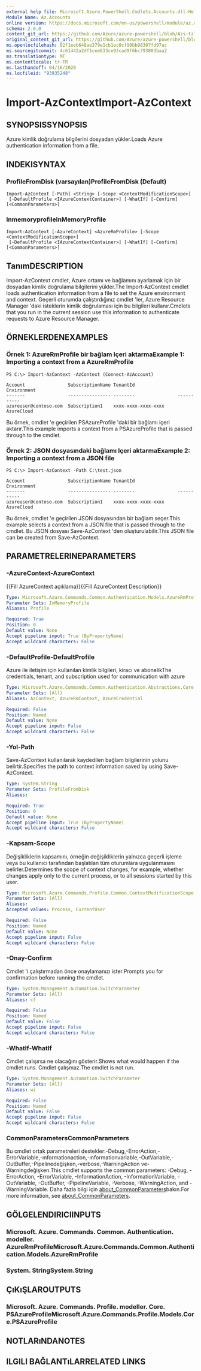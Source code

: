 ```yaml
---
external help file: Microsoft.Azure.PowerShell.Cmdlets.Accounts.dll-Help.xml
Module Name: Az.Accounts
online version: https://docs.microsoft.com/en-us/powershell/module/az.accounts/import-azcontext
schema: 2.0.0
content_git_url: https://github.com/Azure/azure-powershell/blob/Azs-tzl/src/Accounts/Accounts/help/Import-AzContext.md
original_content_git_url: https://github.com/Azure/azure-powershell/blob/Azs-tzl/src/Accounts/Accounts/help/Import-AzContext.md
ms.openlocfilehash: 02f1eeb648ae379e1cb1ec0cf90bb98307fd97ac
ms.sourcegitcommit: 4c61442a2df1cee633ce93cad9f6bc793803baa2
ms.translationtype: MT
ms.contentlocale: tr-TR
ms.lasthandoff: 04/16/2020
ms.locfileid: "93935248"
---
```

# <span data-ttu-id="fe323-101">Import-AzContext</span><span class="sxs-lookup"><span data-stu-id="fe323-101">Import-AzContext</span></span>

## <span data-ttu-id="fe323-102">SYNOPSIS</span><span class="sxs-lookup"><span data-stu-id="fe323-102">SYNOPSIS</span></span>
<span data-ttu-id="fe323-103">Azure kimlik doğrulama bilgilerini dosyadan yükler.</span><span class="sxs-lookup"><span data-stu-id="fe323-103">Loads Azure authentication information from a file.</span></span>

## <span data-ttu-id="fe323-104">INDEKI</span><span class="sxs-lookup"><span data-stu-id="fe323-104">SYNTAX</span></span>

### <span data-ttu-id="fe323-105">ProfileFromDisk (varsayılan)</span><span class="sxs-lookup"><span data-stu-id="fe323-105">ProfileFromDisk (Default)</span></span>
```
Import-AzContext [-Path] <String> [-Scope <ContextModificationScope>]
 [-DefaultProfile <IAzureContextContainer>] [-WhatIf] [-Confirm] [<CommonParameters>]
```

### <span data-ttu-id="fe323-106">Inmemoryprofile</span><span class="sxs-lookup"><span data-stu-id="fe323-106">InMemoryProfile</span></span>
```
Import-AzContext [-AzureContext] <AzureRmProfile> [-Scope <ContextModificationScope>]
 [-DefaultProfile <IAzureContextContainer>] [-WhatIf] [-Confirm] [<CommonParameters>]
```

## <span data-ttu-id="fe323-107">Tanım</span><span class="sxs-lookup"><span data-stu-id="fe323-107">DESCRIPTION</span></span>
<span data-ttu-id="fe323-108">Import-AzContext cmdlet, Azure ortamı ve bağlamını ayarlamak için bir dosyadan kimlik doğrulama bilgilerini yükler.</span><span class="sxs-lookup"><span data-stu-id="fe323-108">The Import-AzContext cmdlet loads authentication information from a file to set the Azure environment and context.</span></span>
<span data-ttu-id="fe323-109">Geçerli oturumda çalıştırdığınız cmdlet 'ler, Azure Resource Manager 'daki isteklerin kimlik doğrulaması için bu bilgileri kullanır.</span><span class="sxs-lookup"><span data-stu-id="fe323-109">Cmdlets that you run in the current session use this information to authenticate requests to Azure Resource Manager.</span></span>

## <span data-ttu-id="fe323-110">ÖRNEKLERDEN</span><span class="sxs-lookup"><span data-stu-id="fe323-110">EXAMPLES</span></span>

### <span data-ttu-id="fe323-111">Örnek 1: AzureRmProfile bir bağlam Içeri aktarma</span><span class="sxs-lookup"><span data-stu-id="fe323-111">Example 1: Importing a context from a AzureRmProfile</span></span>
```
PS C:\> Import-AzContext -AzContext (Connect-AzAccount)

Account                SubscriptionName TenantId                Environment
-------                ---------------- --------                -----------
azureuser@contoso.com  Subscription1    xxxx-xxxx-xxxx-xxxx     AzureCloud
```

<span data-ttu-id="fe323-112">Bu örnek, cmdlet 'e geçirilen PSAzureProfile 'daki bir bağlamı içeri aktarır.</span><span class="sxs-lookup"><span data-stu-id="fe323-112">This example imports a context from a PSAzureProfile that is passed through to the cmdlet.</span></span>

### <span data-ttu-id="fe323-113">Örnek 2: JSON dosyasındaki bağlamı Içeri aktarma</span><span class="sxs-lookup"><span data-stu-id="fe323-113">Example 2: Importing a context from a JSON file</span></span>
```
PS C:\> Import-AzContext -Path C:\test.json

Account                SubscriptionName TenantId                Environment
-------                ---------------- --------                -----------
azureuser@contoso.com  Subscription1    xxxx-xxxx-xxxx-xxxx     AzureCloud
```

<span data-ttu-id="fe323-114">Bu örnek, cmdlet 'e geçirilen JSON dosyasından bir bağlam seçer.</span><span class="sxs-lookup"><span data-stu-id="fe323-114">This example selects a context from a JSON file that is passed through to the cmdlet.</span></span> <span data-ttu-id="fe323-115">Bu JSON dosyası Save-AzContext 'den oluşturulabilir.</span><span class="sxs-lookup"><span data-stu-id="fe323-115">This JSON file can be created from Save-AzContext.</span></span>

## <span data-ttu-id="fe323-116">PARAMETRELERINE</span><span class="sxs-lookup"><span data-stu-id="fe323-116">PARAMETERS</span></span>

### <span data-ttu-id="fe323-117">-AzureContext</span><span class="sxs-lookup"><span data-stu-id="fe323-117">-AzureContext</span></span>
<span data-ttu-id="fe323-118">{{Fill AzureContext açıklama}}</span><span class="sxs-lookup"><span data-stu-id="fe323-118">{{Fill AzureContext Description}}</span></span>

```yaml
Type: Microsoft.Azure.Commands.Common.Authentication.Models.AzureRmProfile
Parameter Sets: InMemoryProfile
Aliases: Profile

Required: True
Position: 0
Default value: None
Accept pipeline input: True (ByPropertyName)
Accept wildcard characters: False
```

### <span data-ttu-id="fe323-119">-DefaultProfile</span><span class="sxs-lookup"><span data-stu-id="fe323-119">-DefaultProfile</span></span>
<span data-ttu-id="fe323-120">Azure ile iletişim için kullanılan kimlik bilgileri, kiracı ve abonelik</span><span class="sxs-lookup"><span data-stu-id="fe323-120">The credentials, tenant, and subscription used for communication with azure</span></span>

```yaml
Type: Microsoft.Azure.Commands.Common.Authentication.Abstractions.Core.IAzureContextContainer
Parameter Sets: (All)
Aliases: AzContext, AzureRmContext, AzureCredential

Required: False
Position: Named
Default value: None
Accept pipeline input: False
Accept wildcard characters: False
```

### <span data-ttu-id="fe323-121">-Yol</span><span class="sxs-lookup"><span data-stu-id="fe323-121">-Path</span></span>
<span data-ttu-id="fe323-122">Save-AzContext kullanılarak kaydedilen bağlam bilgilerinin yolunu belirtir.</span><span class="sxs-lookup"><span data-stu-id="fe323-122">Specifies the path to context information saved by using Save-AzContext.</span></span>

```yaml
Type: System.String
Parameter Sets: ProfileFromDisk
Aliases:

Required: True
Position: 0
Default value: None
Accept pipeline input: True (ByPropertyName)
Accept wildcard characters: False
```

### <span data-ttu-id="fe323-123">-Kapsam</span><span class="sxs-lookup"><span data-stu-id="fe323-123">-Scope</span></span>
<span data-ttu-id="fe323-124">Değişikliklerin kapsamını, örneğin değişikliklerin yalnızca geçerli işleme veya bu kullanıcı tarafından başlatılan tüm oturumlara uygulanmasını belirler.</span><span class="sxs-lookup"><span data-stu-id="fe323-124">Determines the scope of context changes, for example, whether changes apply only to the current process, or to all sessions started by this user.</span></span>

```yaml
Type: Microsoft.Azure.Commands.Profile.Common.ContextModificationScope
Parameter Sets: (All)
Aliases:
Accepted values: Process, CurrentUser

Required: False
Position: Named
Default value: None
Accept pipeline input: False
Accept wildcard characters: False
```

### <span data-ttu-id="fe323-125">-Onay</span><span class="sxs-lookup"><span data-stu-id="fe323-125">-Confirm</span></span>
<span data-ttu-id="fe323-126">Cmdlet 'i çalıştırmadan önce onaylamanızı ister.</span><span class="sxs-lookup"><span data-stu-id="fe323-126">Prompts you for confirmation before running the cmdlet.</span></span>

```yaml
Type: System.Management.Automation.SwitchParameter
Parameter Sets: (All)
Aliases: cf

Required: False
Position: Named
Default value: False
Accept pipeline input: False
Accept wildcard characters: False
```

### <span data-ttu-id="fe323-127">-WhatIf</span><span class="sxs-lookup"><span data-stu-id="fe323-127">-WhatIf</span></span>
<span data-ttu-id="fe323-128">Cmdlet çalışırsa ne olacağını gösterir.</span><span class="sxs-lookup"><span data-stu-id="fe323-128">Shows what would happen if the cmdlet runs.</span></span> <span data-ttu-id="fe323-129">Cmdlet çalışmaz.</span><span class="sxs-lookup"><span data-stu-id="fe323-129">The cmdlet is not run.</span></span>

```yaml
Type: System.Management.Automation.SwitchParameter
Parameter Sets: (All)
Aliases: wi

Required: False
Position: Named
Default value: False
Accept pipeline input: False
Accept wildcard characters: False
```

### <span data-ttu-id="fe323-130">CommonParameters</span><span class="sxs-lookup"><span data-stu-id="fe323-130">CommonParameters</span></span>
<span data-ttu-id="fe323-131">Bu cmdlet ortak parametreleri destekler:-Debug,-ErrorAction,-ErrorVariable,-ınformationaction,-ınformationvariable,-OutVariable,-OutBuffer,-Pipelinedeğişken,-verbose,-WarningAction ve-Warningdeğişken.</span><span class="sxs-lookup"><span data-stu-id="fe323-131">This cmdlet supports the common parameters: -Debug, -ErrorAction, -ErrorVariable, -InformationAction, -InformationVariable, -OutVariable, -OutBuffer, -PipelineVariable, -Verbose, -WarningAction, and -WarningVariable.</span></span> <span data-ttu-id="fe323-132">Daha fazla bilgi için [about_CommonParameters](http://go.microsoft.com/fwlink/?LinkID=113216)bakın.</span><span class="sxs-lookup"><span data-stu-id="fe323-132">For more information, see [about_CommonParameters](http://go.microsoft.com/fwlink/?LinkID=113216).</span></span>

## <span data-ttu-id="fe323-133">GÖLGELENDIRICI</span><span class="sxs-lookup"><span data-stu-id="fe323-133">INPUTS</span></span>

### <span data-ttu-id="fe323-134">Microsoft. Azure. Commands. Common. Authentication. modeller. AzureRmProfile</span><span class="sxs-lookup"><span data-stu-id="fe323-134">Microsoft.Azure.Commands.Common.Authentication.Models.AzureRmProfile</span></span>

### <span data-ttu-id="fe323-135">System. String</span><span class="sxs-lookup"><span data-stu-id="fe323-135">System.String</span></span>

## <span data-ttu-id="fe323-136">ÇıKıŞLAR</span><span class="sxs-lookup"><span data-stu-id="fe323-136">OUTPUTS</span></span>

### <span data-ttu-id="fe323-137">Microsoft. Azure. Commands. Profile. modeller. Core. PSAzureProfile</span><span class="sxs-lookup"><span data-stu-id="fe323-137">Microsoft.Azure.Commands.Profile.Models.Core.PSAzureProfile</span></span>

## <span data-ttu-id="fe323-138">NOTLARıNDA</span><span class="sxs-lookup"><span data-stu-id="fe323-138">NOTES</span></span>

## <span data-ttu-id="fe323-139">ILGILI BAĞLANTıLAR</span><span class="sxs-lookup"><span data-stu-id="fe323-139">RELATED LINKS</span></span>
